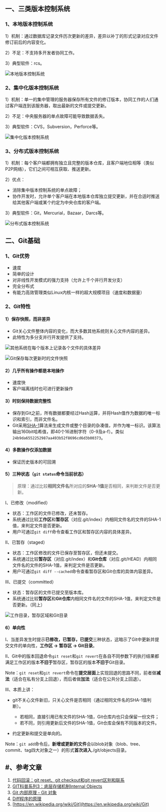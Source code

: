 ## 一、三类版本控制系统

### 1、本地版本控制系统

1）机制：通过数据库记录文件历次更新的差异，差异以补丁的形式记录对应文件修订前后的内容变化。

2）不足：不支持多开发者协同工作。

3）典型软件：rcs。

![本地版本控制系统](pic/1240-20210115031556381.png)

### 2、集中化版本控制系统

1）机制：单一的集中管理的服务器保存所有文件的修订版本，协同工作的人们通过客户端连到该服务器，取出最新的文件或提交更新。

2）不足：中央服务器的单点故障可能导致数据丢失。

3）典型软件：CVS，Subversion，Perforce等。

![集中化版本控制系统](pic/1240-20210115031556281.png)

### 3、分布式版本控制系统

1）机制：每个客户端都拥有独立且完整的版本仓库，且客户端地位相等（类似P2P网络），它们之间可相互获取、推送更新。

2）优点：

* 消除集中版本控制系统的单点故障；
* 协作开发时，允许单个客户端在本地版本仓库独立提交更新，并在合适时推送给其他客户端或某个约定为中央仓库的客户端。

3）典型软件：Git，Mercurial，Bazaar，Darcs等。

![分布式版本控制系统](pic/1240-20210115031556296.png)

## 二、Git基础

### 1、Git优势

* 速度
* 简单的设计
* 对非线性开发模式的强力支持（允许上千个并行开发分支）
* 完全分布式
* 有能力高效管理类似Linux内核一样的超大规模项目（速度和数据量）
### 2、Git特性
#### 1）保存快照，而非差异

* Git关心文件整体内容的变化，而大多数其他系统则关心文件内容的差异。
* 此特性为多分支并行开发提供了支持。

![其他系统在每个版本上记录各个文件的具体差异](pic/540-20210115031556223.png)

![Git保存每次更新时的文件快照](pic/540-20210115031556206.png)

#### 2）几乎所有操作都是本地操作

* 速度快
* 客户端离线时也可进行更新操作

#### 3）时刻保持数据完整性

* 保存到Git之前，所有数据都要经过Hash运算，并将Hash值作为数据的唯一标识和索引，而非文件名。
* Git采用[SHA-1](https://baike.baidu.com/item/SHA-1/1699692?fr=aladdin)算法来生成文件或整个目录的杂凑值，并作为唯一标识。该算法输出160bit哈希值，即40个16进制字符（0-9及a-f）。类似`24b9da6552252987aa493b52f8696cd6d3b00373`。

#### 4）多数操作仅添加数据

* 保证历史版本的可回溯

#### 5）三种状态（`git status`命令当前状态）

> 原理：通过比较**相同文件名**所对应的**SHA-1值**是否相同，来判断文件是否更新。

I、已修改（modified）

* 状态：工作区的文件已修改，还未暂存。
* 系统通过比较**工作区**和**暂存区**（对应.git/index）内相同文件名的文件的SHA-1值，来判定文件是否更新。
* 用户可通过`git diff`命令查看工作区和暂存区内容的具体差异。

II、已暂存（staged）

* 状态：工作区修改的文件已保存至暂存区，但还未提交。
* 系统通过比较**暂存区**（对应.git/index）和**Git仓库**（对应.git/HEAD）内相同文件名的文件的SHA-1值，来判定文件是否更新。
* 用户可通过`git diff --cached`命令查看暂存区和Git仓库的具体内容差异。

III、已提交（committed）

* 状态：暂存区的文件已提交至版本库。
* 系统通过比较**暂存区**和**Git仓库**内相同文件名的文件的SHA-1值，来判定文件是否更新。（同上）

![工作目录，暂存区域和Git目录](pic/540.png)

#### 6）单向性

I、当差异发生时提示**已修改，已暂存，已提交**三种状态，这暗示了Git中更新并提交文件的单向性，**工作区 → 暂存区 → Git目录**。



II、Git中的版本回退命令`git reset`和`git revert`在各自不同参数下的执行结果都满足工作区的版本**不旧于**暂存区，暂存区的版本**不旧于**Git目录。

Note：`git reset`和`git revert`命令在**提交层面**上实现回退的思路不同，前者做**减法**（适合在私有分支上回退），而后者做**加法**（适合在公共分支上回退）。



III、本质上讲：

* git不关心文件新旧，只关心文件是否相同（通过相同文件名的SHA-1值判断）。
     * 若相同，直接引用已有文件的SHA-1值，Git仓库内也只会保留一份文件；
     * 若不同，则引用更新后文件的SHA-1值，Git仓库会保有不同版本的文件。

* 约定更新和提交是单向的。

Note：`git add`命令后，**新增或更新的文件**会以blob对象（blob、tree、commit、tag四大对象之一）的形式**首次进入**./git/objects目录。

## #、参考文章

1. [代码回滚：git reset、git checkout和git revert区别和联系](http://www.cnblogs.com/houpeiyong/p/5890748.html)
2. [GIT科普系列3：底层存储机制Internal Objects](http://blog.csdn.net/zssureqh/article/details/52136946)
3. [Git 内部原理 - Git 对象](https://git-scm.com/book/zh/v2/Git-%E5%86%85%E9%83%A8%E5%8E%9F%E7%90%86-Git-%E5%AF%B9%E8%B1%A1)
4. [Diff程序的原理](http://blog.csdn.net/wishfly/article/details/2043180)
5. [https://en.wikipedia.org/wiki/Git](https://en.wikipedia.org/wiki/Git)